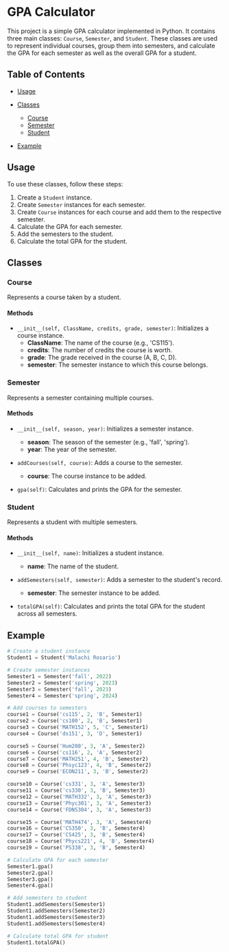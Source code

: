 # GPA Calculator

This project is a simple GPA calculator implemented in Python. It contains three main classes: `Course`, `Semester`, and `Student`. These classes are used to represent individual courses, group them into semesters, and calculate the GPA for each semester as well as the overall GPA for a student.

## Table of Contents
- [Usage](#usage)
- [Classes](#classes)
  - [Course](#course)
  - [Semester](#semester)
  - [Student](#student)

- [Example](#example)

## Usage

To use these classes, follow these steps:

1. Create a `Student` instance.
2. Create `Semester` instances for each semester.
3. Create `Course` instances for each course and add them to the respective semester.
4. Calculate the GPA for each semester.
5. Add the semesters to the student.
6. Calculate the total GPA for the student.

## Classes

### Course

Represents a course taken by a student.

#### Methods

- `__init__(self, ClassName, credits, grade, semester)`: Initializes a course instance.
  - **ClassName**: The name of the course (e.g., 'CS115').
  - **credits**: The number of credits the course is worth.
  - **grade**: The grade received in the course (A, B, C, D).
  - **semester**: The semester instance to which this course belongs.

### Semester

Represents a semester containing multiple courses.

#### Methods

- `__init__(self, season, year)`: Initializes a semester instance.
  - **season**: The season of the semester (e.g., 'fall', 'spring').
  - **year**: The year of the semester.
  
- `addCourses(self, course)`: Adds a course to the semester.
  - **course**: The course instance to be added.
  
- `gpa(self)`: Calculates and prints the GPA for the semester.

### Student

Represents a student with multiple semesters.

#### Methods

- `__init__(self, name)`: Initializes a student instance.
  - **name**: The name of the student.
  
- `addSemesters(self, semester)`: Adds a semester to the student's record.
  - **semester**: The semester instance to be added.
  
- `totalGPA(self)`: Calculates and prints the total GPA for the student across all semesters.



## Example

```python
# Create a student instance
Student1 = Student('Malachi Rosario')

# Create semester instances
Semester1 = Semester('fall', 2022)
Semester2 = Semester('spring', 2023)
Semester3 = Semester('fall', 2023)
Semester4 = Semester('spring', 2024)

# Add courses to semesters
course1 = Course('cs115', 2, 'B', Semester1)
course2 = Course('cs100', 2, 'B', Semester1)
course3 = Course('MATH152', 5, 'C', Semester1)
course4 = Course('ds151', 3, 'D', Semester1)

course5 = Course('Hum200', 3, 'A', Semester2)
course6 = Course('cs116', 2, 'A', Semester2)
course7 = Course('MATH251', 4, 'B', Semester2)
course8 = Course('Phsyc123', 4, 'B', Semester2)
course9 = Course('ECON211', 3, 'B', Semester2)

course10 = Course('cs331', 3, 'A', Semester3)
course11 = Course('cs330', 3, 'B', Semester3)
course12 = Course('MATH332', 3, 'A', Semester3)
course13 = Course('Phyc301', 3, 'A', Semester3)
course14 = Course('FDNS304', 3, 'A', Semester3)

course15 = Course('MATH474', 3, 'A', Semester4)
course16 = Course('CS350', 3, 'B', Semester4)
course17 = Course('CS425', 3, 'B', Semester4)
course18 = Course('Phycs221', 4, 'B', Semester4)
course19 = Course('PS338', 3, 'B', Semester4)

# Calculate GPA for each semester
Semester1.gpa()
Semester2.gpa()
Semester3.gpa()
Semester4.gpa()

# Add semesters to student
Student1.addSemesters(Semester1)
Student1.addSemesters(Semester2)
Student1.addSemesters(Semester3)
Student1.addSemesters(Semester4)

# Calculate total GPA for student
Student1.totalGPA()
